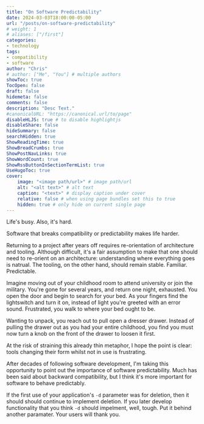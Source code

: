 ```yaml
---
title: "On Software Predictability"
date: 2024-03-03T18:00:00-05:00
url: "/posts/on-software-predictability"
# weight: 1
# aliases: ["/first"]
categories:
- technology
tags:
- compatibility
- software
author: "Chris"
# author: ["Me", "You"] # multiple authors
showToc: true
TocOpen: false
draft: false
hidemeta: false
comments: false
description: "Desc Text."
#canonicalURL: "https://canonical.url/to/page"
disableHLJS: true # to disable highlightjs
disableShare: false
hideSummary: false
searchHidden: true
ShowReadingTime: true
ShowBreadCrumbs: true
ShowPostNavLinks: true
ShowWordCount: true
ShowRssButtonInSectionTermList: true
UseHugoToc: true
cover:
    image: "<image path/url>" # image path/url
    alt: "<alt text>" # alt text
    caption: "<text>" # display caption under cover
    relative: false # when using page bundles set this to true
    hidden: true # only hide on current single page
---
```


Life's busy. Also, it's hard.

Software that breaks compatibility or predictability makes life harder.

Returning to a project after years off requires re-orientation of architecture
and tooling. Although difficult, it's a fair assumption to make that one should
need to re-orient on an architecture: understanding where everything goes is
natrual. The tooling, on the other hand, should remain stable. Familiar. Predictable.

Imagine moving out of your childhood room to attend university or join the
military. You're gone for several years, and return one night, exhausted. You
open the door and begin to search for your bed. As your fingers find the
lightswitch and turn it on, instead of light you're greeted with an error sound.
Frustrated, you walk to where your bed ought to be.

Wanting to unpack, you reach out to pull open a dresser drawer. Instead of
pulling the drawer out as you had your entire childhood, you find you must now
turn a knob on the front of the drawer to loosen it first.

At the risk of straining this already thin metaphor, I hope the point is clear:
tools changing their form whilst not in use is frustrating.

After decades of following software development, I'm taking this opportunity to
point out the importance of software predictability. Much has been said about
backward compatibility, but I think it's more important for software to behave
predictably.

If the first use of your application's `-d` parameter was for deletion, then
it should should continue to implement deletion. If you later develop
functionality that you think `-d` should impelment, well, tough. Put it behind
another paramater. Your users will thank you.
